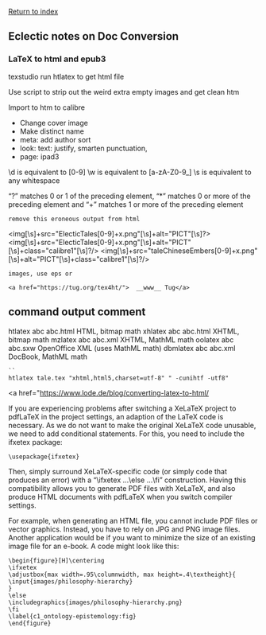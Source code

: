  <a href="./index.html">Return to index</a>

 
 
 ## Eclectic notes on Doc Conversion
 
 
 ### LaTeX to html and epub3 
 
 texstudio run htlatex to get html file
 
 Use script to strip out the weird extra empty images and get clean htm
 
 Import to htm to calibre
 
 * Change cover image
 * Make distinct name
 * meta: add author sort
 * look: text: justify, smarten punctuation,
 * page: ipad3
 
 \d is equivalent to [0-9]
 \w is equivalent to [a-zA-Z0-9_]
 \s is equivalent to any whitespace
 
 “?” matches 0 or 1 of the preceding element, 
 “*” matches 0 or more of the preceding element and 
 “+” matches 1 or more of the preceding element
 ```
 remove this eroneous output from html
 
 ```
 <img[\s]+src="ElecticTales[0-9]+x.png"[\s]+alt="PICT"[\s]?>
 <img[\s]+src="ElecticTales[0-9]+x.png"[\s]+alt="PICT"[\s]+class="calibre1"[\s]?/>
 <img[\s]+src="taleChineseEmbers[0-9]+x.png"[\s]+alt="PICT"[\s]+class="calibre1"[\s]?/>
 ```
 images, use eps or
 
 <a href="https://tug.org/tex4ht/">  __www__ Tug</a>

 ```
 command                output    comment
 --------------------------------------------
 htlatex  abc abc.html  HTML,     bitmap math
 xhlatex  abc abc.html XHTML,     bitmap math
 mzlatex  abc abc.xml  XHTML,     MathML math
 oolatex  abc abc.sxw  OpenOffice XML
   (uses MathML math)
 dbmlatex abc abc.xml  DocBook,   MathML math
 ```
 ``
 htlatex tale.tex "xhtml,html5,charset=utf-8" " -cunihtf -utf8"
 ```
 
 <a href="https://www.lode.de/blog/converting-latex-to-html/</a>

 
 If you are experiencing problems after switching a XeLaTeX project to pdfLaTeX in the project settings, an adaption of the LaTeX code is necessary. As we do not want to make the original XeLaTeX code unusable, we need to add conditional statements. For this, you need to include the ifxetex package:
 
 ``` 
 \usepackage{ifxetex}
 ```
 
 Then, simply surround XeLaTeX-specific code (or simply code that produces an error) with a “\ifxetex …\else …\fi” construction. Having this compatibility allows you to generate PDF files with XeLaTeX, and also produce HTML documents with pdfLaTeX when you switch compiler settings.
 
 For example, when generating an HTML file, you cannot include PDF files or vector graphics. Instead, you have to rely on JPG and PNG image files. Another application would be if you want to minimize the size of an existing image file for an e-book. A code might look like this:
 
 ```
 \begin{figure}[H]\centering 
 \ifxetex 
 \adjustbox{max width=.95\columnwidth, max height=.4\textheight}{ 
 \input{images/philosophy-hierarchy} 
 } 
 \else 
 \includegraphics{images/philosophy-hierarchy.png} 
 \fi 
 \label{c1_ontology-epistemology:fig} 
 \end{figure}
 ```
 
 
